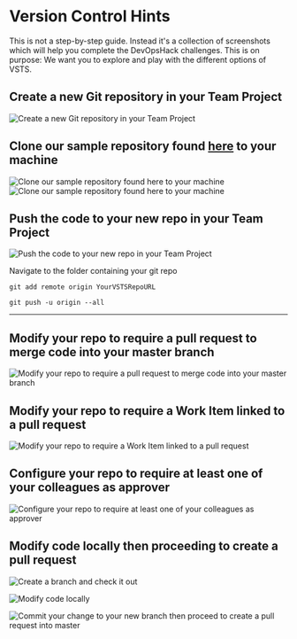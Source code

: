 # Version Control Hints
This is not a step-by-step guide. Instead it's a collection of screenshots which will help you complete the DevOpsHack challenges.
This is on purpose: We want you to explore and play with the different options of VSTS.

## Create a new Git repository in your Team Project ##
![Create a new Git repository in your Team Project](/VersionControl/images/VSTSProjectCode.PNG)

## Clone our sample repository found [here](https://github.com/DanielMeixner/DevOpsHackSample) to your machine ##
![Clone our sample repository found here to your machine](/VersionControl/images/GitCloneURL.PNG)
![Clone our sample repository found here to your machine](/VersionControl/images/GitCloneURL1.PNG)
## Push the code to your new repo in your Team Project ##
![Push the code to your new repo in your Team Project](/VersionControl/images/VSTSEmptyRepo.PNG)

Navigate to the folder containing your git repo 

`git add remote origin YourVSTSRepoURL`

`git push -u origin --all`

----

## Modify your repo to require a pull request to merge code into your master branch ##
![Modify your repo to require a pull request to merge code into your master branch](/VersionControl/images/VSTSProjectBranch.PNG)

## Modify your repo to require a Work Item linked to a pull request ##
![Modify your repo to require a Work Item linked to a pull request](/VersionControl/images/VSTSBranchPolicie.PNG)

## Configure your repo to require at least one of your colleagues as approver ##
![Configure your repo to require at least one of your colleagues as approver](/VersionControl/images/VSTSBranchPolicie.PNG)

##  Modify code locally then proceeding to create a pull request ##
![Create a branch and check it out](/VersionControl/images/VSTSProjectCodeFiles.PNG)

![Modify code locally ](/VersionControl/images/ChangeCodeHereMaybe.PNG)

![Commit your change to your new branch then proceed to create a pull request into master](/VersionControl/images/VSTSCodePullRequest.PNG)